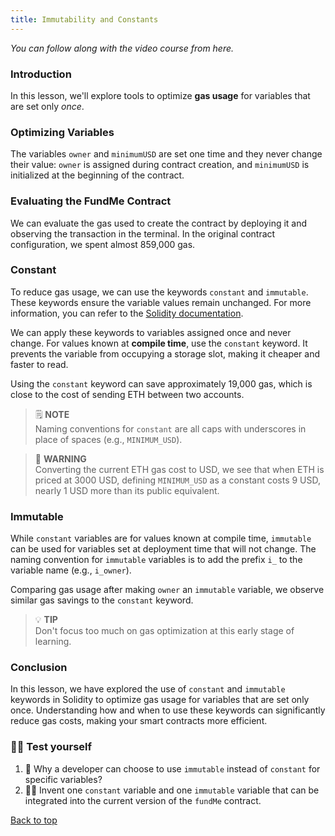 ```yaml
---
title: Immutability and Constants
---
```


_You can follow along with the video course from here._

<a name="top"></a>

### Introduction

In this lesson, we'll explore tools to optimize **gas usage** for variables that are set only _once_.

### Optimizing Variables

The variables `owner` and `minimumUSD` are set one time and they never change their value: `owner` is assigned during contract creation, and `minimumUSD` is initialized at the beginning of the contract.

### Evaluating the FundMe Contract

We can evaluate the gas used to create the contract by deploying it and observing the transaction in the terminal. In the original contract configuration, we spent almost 859,000 gas.

### Constant

To reduce gas usage, we can use the keywords `constant` and `immutable`. These keywords ensure the variable values remain unchanged. For more information, you can refer to the [Solidity documentation](https://solidity.readthedocs.io/).

We can apply these keywords to variables assigned once and never change. For values known at **compile time**, use the `constant` keyword. It prevents the variable from occupying a storage slot, making it cheaper and faster to read.

Using the `constant` keyword can save approximately 19,000 gas, which is close to the cost of sending ETH between two accounts.

> 🗒️ **NOTE** <br>
> Naming conventions for `constant` are all caps with underscores in place of spaces (e.g., `MINIMUM_USD`).

> 🚧 **WARNING** <br>
> Converting the current ETH gas cost to USD, we see that when ETH is priced at 3000 USD, defining `MINIMUM_USD` as a constant costs 9 USD, nearly 1 USD more than its public equivalent.

### Immutable

While `constant` variables are for values known at compile time, `immutable` can be used for variables set at deployment time that will not change. The naming convention for `immutable` variables is to add the prefix `i_` to the variable name (e.g., `i_owner`).

Comparing gas usage after making `owner` an `immutable` variable, we observe similar gas savings to the `constant` keyword.

> 💡 **TIP** <br>
> Don't focus too much on gas optimization at this early stage of learning.

### Conclusion

In this lesson, we have explored the use of `constant` and `immutable` keywords in Solidity to optimize gas usage for variables that are set only once. Understanding how and when to use these keywords can significantly reduce gas costs, making your smart contracts more efficient.

### 🧑‍💻 Test yourself

1. 📕 Why a developer can choose to use `immutable` instead of `constant` for specific variables?
2. 🧑‍💻 Invent one `constant` variable and one `immutable` variable that can be integrated into the current version of the `fundMe` contract.

[Back to top](#top)
